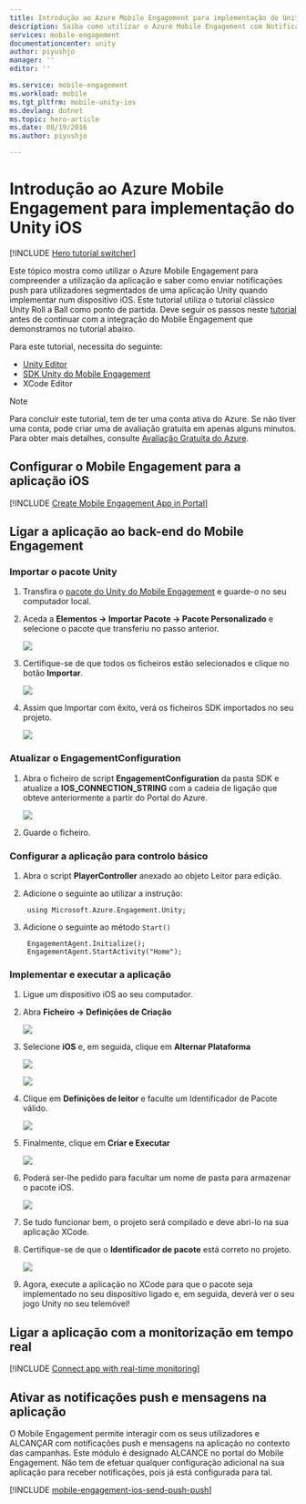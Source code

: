 ```yaml
---
title: Introdução ao Azure Mobile Engagement para implementação do Unity iOS
description: Saiba como utilizar o Azure Mobile Engagement com Notificações Push e de Análise para implementação de aplicações Unity em dispositivos iOS.
services: mobile-engagement
documentationcenter: unity
author: piyushjo
manager: ''
editor: ''

ms.service: mobile-engagement
ms.workload: mobile
ms.tgt_pltfrm: mobile-unity-ios
ms.devlang: dotnet
ms.topic: hero-article
ms.date: 08/19/2016
ms.author: piyushjo

---
```

# Introdução ao Azure Mobile Engagement para implementação do Unity iOS
[!INCLUDE [Hero tutorial switcher](../../includes/mobile-engagement-hero-tutorial-switcher.md)]

Este tópico mostra como utilizar o Azure Mobile Engagement para compreender a utilização da aplicação e saber como enviar notificações push para utilizadores segmentados de uma aplicação Unity quando implementar num dispositivo iOS.
Este tutorial utiliza o tutorial clássico Unity Roll a Ball como ponto de partida. Deve seguir os passos neste [tutorial](mobile-engagement-unity-roll-a-ball.md) antes de continuar com a integração do Mobile Engagement que demonstramos no tutorial abaixo. 

Para este tutorial, necessita do seguinte:

* [Unity Editor](http://unity3d.com/get-unity)
* [SDK Unity do Mobile Engagement](https://aka.ms/azmeunitysdk)
* XCode Editor

> [!NOTE]
> Para concluir este tutorial, tem de ter uma conta ativa do Azure. Se não tiver uma conta, pode criar uma de avaliação gratuita em apenas alguns minutos. Para obter mais detalhes, consulte [Avaliação Gratuita do Azure](https://azure.microsoft.com/pricing/free-trial/?WT.mc_id=A0E0E5C02&amp;returnurl=http%3A%2F%2Fazure.microsoft.com%2Fen-us%2Fdocumentation%2Farticles%2Fmobile-engagement-unity-ios-get-started).
> 
> 

## <a id="setup-azme"></a>Configurar o Mobile Engagement para a aplicação iOS
[!INCLUDE [Create Mobile Engagement App in Portal](../../includes/mobile-engagement-create-app-in-portal.md)]

## <a id="connecting-app"></a>Ligar a aplicação ao back-end do Mobile Engagement
### Importar o pacote Unity
1. Transfira o [pacote do Unity do Mobile Engagement](https://aka.ms/azmeunitysdk) e guarde-o no seu computador local. 
2. Aceda a **Elementos -> Importar Pacote -> Pacote Personalizado** e selecione o pacote que transferiu no passo anterior. 
   
    ![][70] 
3. Certifique-se de que todos os ficheiros estão selecionados e clique no botão **Importar**. 
   
    ![][71] 
4. Assim que Importar com êxito, verá os ficheiros SDK importados no seu projeto.  
   
    ![][72] 

### Atualizar o EngagementConfiguration
1. Abra o ficheiro de script **EngagementConfiguration** da pasta SDK e atualize a **IOS\_CONNECTION\_STRING** com a cadeia de ligação que obteve anteriormente a partir do Portal do Azure.  
   
    ![][73]
2. Guarde o ficheiro. 

### Configurar a aplicação para controlo básico
1. Abra o script **PlayerController** anexado ao objeto Leitor para edição. 
2. Adicione o seguinte ao utilizar a instrução:
   
        using Microsoft.Azure.Engagement.Unity;
3. Adicione o seguinte ao método `Start()`
   
        EngagementAgent.Initialize();
        EngagementAgent.StartActivity("Home");

### Implementar e executar a aplicação
1. Ligue um dispositivo iOS ao seu computador. 
2. Abra **Ficheiro -> Definições de Criação** 
   
    ![][40]
3. Selecione **iOS** e, em seguida, clique em **Alternar Plataforma**
   
    ![][41]
   
    ![][42]
4. Clique em **Definições de leitor** e faculte um Identificador de Pacote válido. 
   
    ![][53]
5. Finalmente, clique em **Criar e Executar**
   
    ![][54]
6. Poderá ser-lhe pedido para facultar um nome de pasta para armazenar o pacote iOS. 
   
    ![][43]
7. Se tudo funcionar bem, o projeto será compilado e deve abri-lo na sua aplicação XCode. 
8. Certifique-se de que o **Identificador de pacote** está correto no projeto.  
   
    ![][75]
9. Agora, execute a aplicação no XCode para que o pacote seja implementado no seu dispositivo ligado e, em seguida, deverá ver o seu jogo Unity no seu telemóvel! 

## <a id="monitor"></a>Ligar a aplicação com a monitorização em tempo real
[!INCLUDE [Connect app with real-time monitoring](../../includes/mobile-engagement-connect-app-with-monitor.md)]

## <a id="integrate-push"></a>Ativar as notificações push e mensagens na aplicação
O Mobile Engagement permite interagir com os seus utilizadores e ALCANÇAR com notificações push e mensagens na aplicação no contexto das campanhas. Este módulo é designado ALCANCE no portal do Mobile Engagement.
Não tem de efetuar qualquer configuração adicional na sua aplicação para receber notificações, pois já está configurada para tal.

[!INCLUDE [mobile-engagement-ios-send-push-push](../../includes/mobile-engagement-ios-send-push.md)]

<!-- Images. -->
[40]: ./media/mobile-engagement-unity-ios-get-started/40.png
[41]: ./media/mobile-engagement-unity-ios-get-started/41.png
[42]: ./media/mobile-engagement-unity-ios-get-started/42.png
[43]: ./media/mobile-engagement-unity-ios-get-started/43.png
[53]: ./media/mobile-engagement-unity-ios-get-started/53.png
[54]: ./media/mobile-engagement-unity-ios-get-started/54.png
[70]: ./media/mobile-engagement-unity-ios-get-started/70.png
[71]: ./media/mobile-engagement-unity-ios-get-started/71.png
[72]: ./media/mobile-engagement-unity-ios-get-started/72.png
[73]: ./media/mobile-engagement-unity-ios-get-started/73.png
[74]: ./media/mobile-engagement-unity-ios-get-started/74.png
[75]: ./media/mobile-engagement-unity-ios-get-started/75.png



<!--HONumber=Sep16_HO3-->



